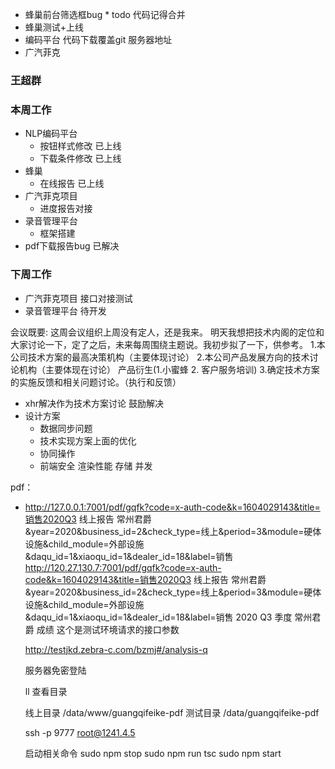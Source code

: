 - 蜂巢前台筛选框bug * todo 代码记得合并
- 蜂巢测试+上线
- 编码平台 代码下载覆盖git 服务器地址
- 广汽菲克

### 王超群
 ### 本周工作
  - NLP编码平台
    - 按钮样式修改  已上线
    - 下载条件修改 已上线
  - 蜂巢
    - 在线报告 已上线
  - 广汽菲克项目
    - 进度报告对接
  - 录音管理平台
    - 框架搭建
  - pdf下载报告bug 已解决
### 下周工作
  - 广汽菲克项目 接口对接测试
  - 录音管理平台 待开发


  会议既要:
  这周会议组织上周没有定人，还是我来。
  明天我想把技术内阁的定位和大家讨论一下，定了之后，未来每周围绕主题说。我初步拟了一下，供参考。
  1.本公司技术方案的最高决策机构（主要体现讨论）
  2.本公司产品发展方向的技术讨论机构（主要体现在讨论） 产品衍生(1.小蜜蜂 2. 客户服务培训)
  3.确定技术方案的实施反馈和相关问题讨论。（执行和反馈）

  - xhr解决作为技术方案讨论 鼓励解决
  - 设计方案
    - 数据同步问题
    - 技术实现方案上面的优化
    - 协同操作
    - 前端安全 渲染性能 存储 并发



pdf：
- http://127.0.0.1:7001/pdf/gqfk?code=x-auth-code&k=1604029143&title=销售2020Q3 线上报告 常州君爵&year=2020&business_id=2&check_type=线上&period=3&module=硬体设施&child_module=外部设施&daqu_id=1&xiaoqu_id=1&dealer_id=18&label=销售 
http://120.27.130.7:7001/pdf/gqfk?code=x-auth-code&k=1604029143&title=销售2020Q3 线上报告 常州君爵&year=2020&business_id=2&check_type=线上&period=3&module=硬体设施&child_module=外部设施&daqu_id=1&xiaoqu_id=1&dealer_id=18&label=销售
  2020 Q3 季度 常州君爵 成绩
  这个是测试环境请求的接口参数 

   http://testjkd.zebra-c.com/bzmj#/analysis-q

   服务器免密登陆 

   ll 查看目录

   线上目录 /data/www/guangqifeike-pdf
   测试目录 /data/guangqifeike-pdf

   ssh -p 9777 root@1241.4.5

    启动相关命令
    sudo npm stop
    sudo npm run tsc
    sudo npm start